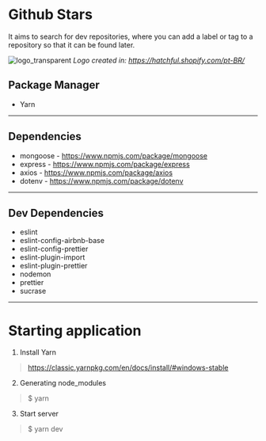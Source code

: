 # Github Stars
It aims to search for dev repositories, where you can add a label or tag to a repository so that it can be found later.

![logo_transparent](https://user-images.githubusercontent.com/56320849/117412467-34b8b580-aeeb-11eb-9448-624322ccc704.png)
<em>Logo created in: https://hatchful.shopify.com/pt-BR/</em>


Package Manager
----------------------
 * Yarn 
-----------

 Dependencies
 ---------------------
* mongoose - https://www.npmjs.com/package/mongoose
* express - https://www.npmjs.com/package/express
* axios - https://www.npmjs.com/package/axios
* dotenv - https://www.npmjs.com/package/dotenv

-----------

Dev Dependencies
 ---------------------
* eslint
* eslint-config-airbnb-base
* eslint-config-prettier
* eslint-plugin-import
* eslint-plugin-prettier
* nodemon
* prettier
* sucrase
-----------


# Starting application
  1) Install Yarn
 > https://classic.yarnpkg.com/en/docs/install/#windows-stable

  2) Generating node_modules
 > $ yarn
  
  3) Start server
 > $ yarn dev
